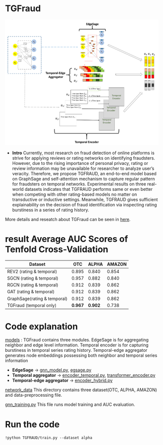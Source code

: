 # TGFraud
![image](https://github.com/leo811121/TGFraud/blob/master/pictures/model.PNG)

- **Intro** Currently, most research on fraud detection of online platforms is strive for applying reviews or rating networks on
identifying fraudsters. However, due to the rising importance of personal privacy, rating or review information may be unavailable for
researcher to analyze user’s veracity. Therefore, we propose TGFRAUD, an end-to-end model based on GraphSage and self-attention
mechanism to capture regular pattern for fraudsters on temporal networks. Experimental results on three real-world datasets indicates
that TGFRAUD performs same or even better when competing with other rating-based models no matter on transductive or inductive
settings. Meanwhile, TGFRAUD gives sufficient explainability on the decision of fraud identification via inspecting rating burstiness in a
series of rating history. 

More details and reseatch about TGFraud can be seen in [here](https://github.com/leo811121/TGFraud/blob/master/TGFraud.pdf).

# result Average AUC Scores of Tenfold Cross-Validation

|            Dataset           | OTC |ALPHA|AMAZON|
| -----------------------------|-----|-----|------|
| REV2 (rating & temporal)     |0.895|0.840|0.854 |
| SGCN (rating & temporal)     |0.957|0.882|0.840 |
| RGCN (rating & temporal)     |0.912|0.839|0.862 |
| GAT (rating & temporal)      |0.912|0.839|0.862 |
| GraphSage(rating & temporal) |0.912|0.839|0.862 |
| TGFraud (temporal only)      |**0.967**|**0.902**|0.738 |

# Code explanation
[models](https://github.com/leo811121/TGFraud/tree/master/models) : TGFraud contains three modules. EdgeSage is for
aggregating neighbor and edge level information. Temporal encoder is for capturing burstiness in temporal series rating history. Temporal-edge aggregator generates node
embeddings possessing both neighbor and temporal series information
- **EdgeSage** -> [gnn_model.py](https://github.com/leo811121/TGFraud/blob/master/models/gnn_model.py), [egsage.py](https://github.com/leo811121/TGFraud/blob/master/models/egsage.py)
- **Temporal aggregator** -> [encoder_temporal.py](https://github.com/leo811121/TGFraud/blob/master/models/encoder_temporal.py), [transformer_encoder.py](https://github.com/leo811121/TGFraud/blob/master/models/transformer_encoder.py)
- **Temporal-edge aggregator** -> [encoder_hybrid.py](https://github.com/leo811121/TGFraud/blob/master/models/encoder_hybrid.py)

[network_data](https://github.com/leo811121/TGFraud/tree/master/network_data) This directory contains three dataset(OTC, ALPHA, AMAZON) and data-preprocessing file.

[gnn_training.py](https://github.com/leo811121/TGFraud/blob/master/training/gnn_training.py) This file runs model training and AUC evaluation.



# Run the code
```
!python TGFRAUD/train.py --dataset alpha
```
